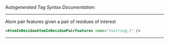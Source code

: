 <!-- THIS IS AN AUTOGENERATED FILE: Don't edit it directly, instead change the schema definition in the code itself. -->

_Autogenerated Tag Syntax Documentation:_

---
Atom pair features given a pair of residues of interest

```xml
<AtomInResidueAtomInResiduePairFeatures name="(&string;)" />
```



---
